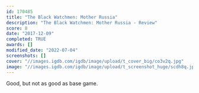 ```yaml
---
id: 170485
title: "The Black Watchmen: Mother Russia"
description: "The Black Watchmen: Mother Russia - Review"
score: 8
date: "2017-12-09"
completed: TRUE
awards: []
modified_date: "2022-07-04"
screenshots: []
cover: "//images.igdb.com/igdb/image/upload/t_cover_big/co3v2q.jpg"
image: "//images.igdb.com/igdb/image/upload/t_screenshot_huge/scdh8q.jpg"
---
```

Good, but not as good as base game.